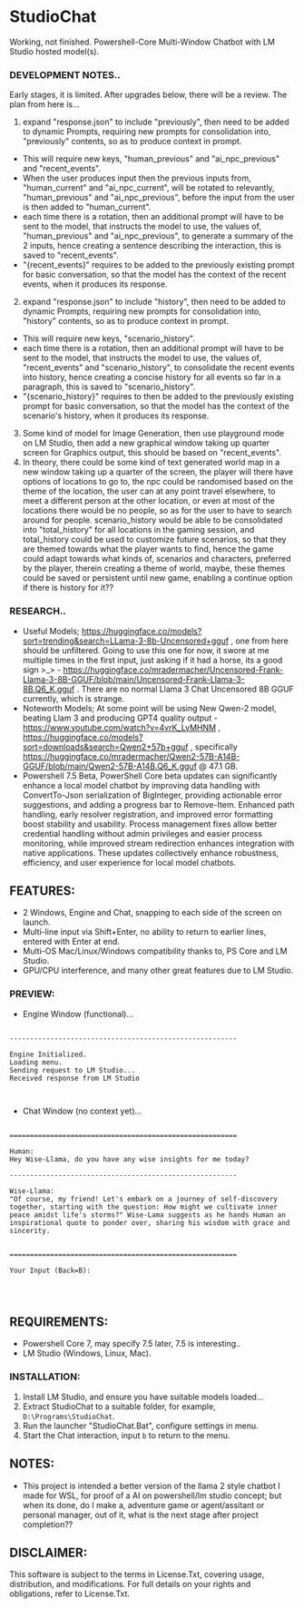 # StudioChat
Working, not finished. Powershell-Core Multi-Window Chatbot with LM Studio hosted model(s). 

### DEVELOPMENT NOTES..
Early stages, it is limited. After upgrades below, there will be a review. The plan from here is...
1. expand "response.json" to include "previously", then need to be added to dynamic Prompts, requiring new prompts for consolidation into, "previously" contents, so as to produce context in prompt. 
- This will require new keys, "human_previous" and "ai_npc_previous" and "recent_events".
- When the user produces input then the previous inputs from, "human_current" and "ai_npc_current", will be rotated to relevantly, "human_previous" and "ai_npc_previous", before the input from the user is then added to "human_current".
- each time there is a rotation, then an additional prompt will have to be sent to the model, that instructs the model to use, the values of, "human_previous" and "ai_npc_previous", to generate a summary of the 2 inputs, hence creating a sentence describing the interaction, this is saved to "recent_events".
- "{recent_events}" requires to be added to the previously existing prompt for basic conversation, so that the model has the context of the recent events, when it produces its response.
2. expand "response.json" to include "history", then need to be added to dynamic Prompts, requiring new prompts for consolidation into, "history" contents, so as to produce context in prompt. 
- This will require new keys, "scenario_history".
- each time there is a rotation, then an additional prompt will have to be sent to the model, that instructs the model to use, the values of, "recent_events" and "scenario_history", to consolidate the recent events into history, hence creating a concise history for all events so far in a paragraph, this is saved to "scenario_history".
- "{scenario_history}" requires to then be added to the previously existing prompt for basic conversation, so that the model has the context of the scenario's history, when it produces its response.
3. Some kind of model for Image Generation, then use playground mode on LM Studio, then add a new graphical window taking up quarter screen for Graphics output, this should be based on "recent_events".
4. In theory, there could be some kind of text generated world map in a new window taking up a quarter of the screen, the player will there have options of locations to go to, the npc could be randomised based on the theme of the location, the user can at any point travel elsewhere, to meet a different person at the other location, or even at most of the locations there would be no people, so as for the user to have to search around for people. scenario_history would be able to be consolidated into "total_history" for all locations in the gaming session, and total_history could be used to customize future scenarios, so that they are themed towards what the player wants to find, hence the game could adapt towards what kinds of, scenarios and characters, preferred by the player, therein creating a theme of world, maybe, these themes could be saved or persistent until new game, enabling a continue option if there is history for it??

### RESEARCH..
- Useful Models; https://huggingface.co/models?sort=trending&search=LLama-3-8b-Uncensored+gguf , one from here should be unfiltered. Going to use this one for now, it swore at me multiple times in the first input, just asking if it had a horse, its a good sign >_> - https://huggingface.co/mradermacher/Uncensored-Frank-Llama-3-8B-GGUF/blob/main/Uncensored-Frank-Llama-3-8B.Q6_K.gguf . There are no normal Llama 3 Chat Uncensored 8B GGUF currently, which is strange.
- Noteworth Models; At some point will be using New Qwen-2 model, beating Llam 3 and producing GPT4 quality output - https://www.youtube.com/watch?v=4vrK_LvMHNM , https://huggingface.co/models?sort=downloads&search=Qwen2+57b+gguf , specifically https://huggingface.co/mradermacher/Qwen2-57B-A14B-GGUF/blob/main/Qwen2-57B-A14B.Q6_K.gguf @ 
47.1 GB.
- Powershell 7.5 Beta, PowerShell Core beta updates can significantly enhance a local model chatbot by improving data handling with ConvertTo-Json serialization of BigInteger, providing actionable error suggestions, and adding a progress bar to Remove-Item. Enhanced path handling, early resolver registration, and improved error formatting boost stability and usability. Process management fixes allow better credential handling without admin privileges and easier process monitoring, while improved stream redirection enhances integration with native applications. These updates collectively enhance robustness, efficiency, and user experience for local model chatbots.


## FEATURES:
- 2 Windows, Engine and Chat, snapping to each side of the screen on launch.
- Multi-line input via Shift+Enter, no ability to return to earlier lines, entered with Enter at end.
- Multi-OS Mac/Linux/Windows compatibility thanks to, PS Core and LM Studio.
- GPU/CPU interference, and many other great features due to LM Studio.

### PREVIEW:
- Engine Window (functional)...
```

--------------------------------------------------------

Engine Initialized.
Loading menu.
Sending request to LM Studio...
Received response from LM Studio



```
- Chat Window (no context yet)...
```

========================================================

Human:
Hey Wise-Llama, do you have any wise insights for me today?

--------------------------------------------------------

Wise-Llama:
"Of course, my friend! Let's embark on a journey of self-discovery together, starting with the question: How might we cultivate inner peace amidst life's storms?" Wise-Lama suggests as he hands Human an inspirational quote to ponder over, sharing his wisdom with grace and sincerity.


========================================================

Your Input (Back=B):




```

## REQUIREMENTS:
- Powershell Core 7, may specify 7.5 later, 7.5 is interesting..  
- LM Studio (Windows, Linux, Mac).

### INSTALLATION:
1. Install LM Studio, and ensure you have suitable models loaded...
2. Extract StudioChat to a suitable folder, for example, `D:\Programs\StudioChat`.
3. Run the launcher "StudioChat.Bat", configure settings in menu.
4. Start the Chat interaction, input `b` to return to the menu.

## NOTES:
- This project is intended a better version of the llama 2 style chatbot I made for WSL, for proof of a AI on powershell/lm studio concept; but when its done, do I make a, adventure game or agent/assitant or personal manager, out of it, what is the next stage after project completion??

## DISCLAIMER:
This software is subject to the terms in License.Txt, covering usage, distribution, and modifications. For full details on your rights and obligations, refer to License.Txt.
